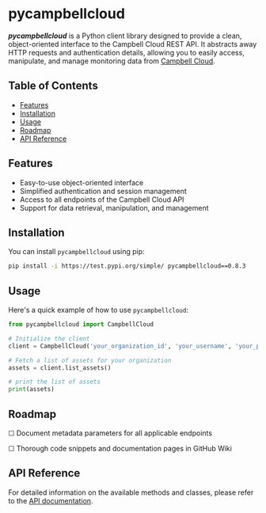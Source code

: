 # pycampbellcloud

**_pycampbellcloud_** is a Python client library designed to provide a clean, object-oriented interface to the Campbell Cloud REST API. It abstracts away HTTP requests and authentication details, allowing you to easily access, manipulate, and manage monitoring data from [Campbell Cloud](https://campbell-cloud.com/).

## Table of Contents

- [Features](#features)
- [Installation](#installation)
- [Usage](#usage)
- [Roadmap](#roadmap)
- [API Reference](#api-reference)

## Features

- Easy-to-use object-oriented interface
- Simplified authentication and session management
- Access to all endpoints of the Campbell Cloud API
- Support for data retrieval, manipulation, and management

## Installation

You can install `pycampbellcloud` using pip:

```bash
pip install -i https://test.pypi.org/simple/ pycampbellcloud==0.8.3
```

## Usage

Here's a quick example of how to use `pycampbellcloud`:
```python
from pycampbellcloud import CampbellCloud

# Initialize the client
client = CampbellCloud('your_organization_id', 'your_username', 'your_password')

# Fetch a list of assets for your organization
assets = client.list_assets()

# print the list of assets
print(assets)
```

## Roadmap

☐ Document metadata parameters for all applicable endpoints

☐ Thorough code snippets and documentation pages in GitHub Wiki

## API Reference

For detailed information on the available methods and classes, please refer to the [API documentation](https://us-west-2.campbell-cloud.com/api/v1/docs/).
